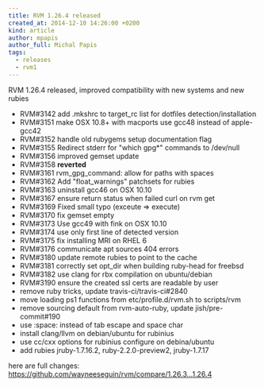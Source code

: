 ```yaml
---
title: RVM 1.26.4 released
created_at: 2014-12-10 14:26:00 +0200
kind: article
author: mpapis
author_full: Michal Papis
tags:
  - releases
  - rvm1
---
```


RVM 1.26.4 released, improved compatibility with new systems and new rubies

<!-- more -->

- RVM#3142 add .mkshrc to target_rc list for dotfiles detection/installation
- RVM#3151 make OSX 10.8+ with macports use gcc48 instead of apple-gcc42
- RVM#3152 handle old rubygems setup documentation flag
- RVM#3155 Redirect stderr for "which gpg*" commands to /dev/null
- RVM#3156 improved gemset update
- RVM#3158 **reverted**
- RVM#3161 rvm_gpg_command: allow for paths with spaces
- RVM#3162 Add "float_warnings" patchsets for rubies
- RVM#3163 uninstall gcc46 on OSX 10.10
- RVM#3167 ensure return status when failed curl on rvm get
- RVM#3169 Fixed small typo (exceute => execute)
- RVM#3170 fix gemset empty <gemset-name>
- RVM#3173 Use gcc49 with fink on OSX 10.10
- RVM#3174 use only first line of detected version
- RVM#3175 fix installing MRI on RHEL 6
- RVM#3176 communicate apt sources 404 errors
- RVM#3180 update remote rubies to point to the cache
- RVM#3181 correctly set opt_dir when building ruby-head for freebsd
- RVM#3182 use clang for rbx compilation on ubuntu/debian
- RVM#3190 ensure the created ssl certs are readable by user
- remove ruby tricks, update travis-ci/travis-ci#2840
- move loading ps1 functions from etc/profile.d/rvm.sh to scripts/rvm
- remove sourcing default from rvm-auto-ruby, update jish/pre-commit#190
- use :space: instead of tab escape and space char
- install clang/llvm on debian/ubuntu for rubinius
- use cc/cxx options for rubinius configure on debina/ubuntu
- add rubies jruby-1.7.16.2, ruby-2.2.0-preview2, jruby-1.7.17

here are full changes:
<https://github.com/wayneeseguin/rvm/compare/1.26.3...1.26.4>
